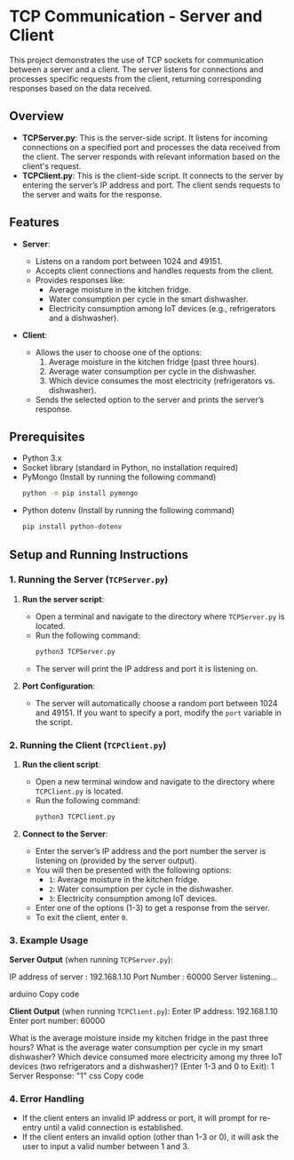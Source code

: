 # TCP Communication - Server and Client

This project demonstrates the use of TCP sockets for communication between a server and a client. The server listens for connections and processes specific requests from the client, returning corresponding responses based on the data received.

## Overview

- **TCPServer.py**: This is the server-side script. It listens for incoming connections on a specified port and processes the data received from the client. The server responds with relevant information based on the client's request.
- **TCPClient.py**: This is the client-side script. It connects to the server by entering the server’s IP address and port. The client sends requests to the server and waits for the response.

## Features

- **Server**:
    - Listens on a random port between 1024 and 49151.
    - Accepts client connections and handles requests from the client.
    - Provides responses like:
        - Average moisture in the kitchen fridge.
        - Water consumption per cycle in the smart dishwasher.
        - Electricity consumption among IoT devices (e.g., refrigerators and a dishwasher).

- **Client**:
    - Allows the user to choose one of the options:
        1. Average moisture in the kitchen fridge (past three hours).
        2. Average water consumption per cycle in the dishwasher.
        3. Which device consumes the most electricity (refrigerators vs. dishwasher).
    - Sends the selected option to the server and prints the server’s response.

## Prerequisites

- Python 3.x
- Socket library (standard in Python, no installation required)
- PyMongo (Install by running the following command)
  ```bash
  python -m pip install pymongo
  ```
- Python dotenv (Install by running the following command)
  ```bash
  pip install python-dotenv
  ```
  
## Setup and Running Instructions

### 1. Running the Server (`TCPServer.py`)

1. **Run the server script**:
    - Open a terminal and navigate to the directory where `TCPServer.py` is located.
    - Run the following command:
      ```bash
      python3 TCPServer.py
      ```
    - The server will print the IP address and port it is listening on.

2. **Port Configuration**:
    - The server will automatically choose a random port between 1024 and 49151. If you want to specify a port, modify the `port` variable in the script.

### 2. Running the Client (`TCPClient.py`)

1. **Run the client script**:
    - Open a new terminal window and navigate to the directory where `TCPClient.py` is located.
    - Run the following command:
      ```bash
      python3 TCPClient.py
      ```

2. **Connect to the Server**:
    - Enter the server’s IP address and the port number the server is listening on (provided by the server output).
    - You will then be presented with the following options:
        - `1`: Average moisture in the kitchen fridge.
        - `2`: Water consumption per cycle in the dishwasher.
        - `3`: Electricity consumption among IoT devices.
    - Enter one of the options (1-3) to get a response from the server.
    - To exit the client, enter `0`.

### 3. Example Usage

**Server Output** (when running `TCPServer.py`):



IP address of server : 192.168.1.10 Port Number : 60000 Server listening...

arduino
Copy code

**Client Output** (when running `TCPClient.py`):
Enter IP address: 192.168.1.10 Enter port number: 60000

What is the average moisture inside my kitchen fridge in the past three hours?
What is the average water consumption per cycle in my smart dishwasher?
Which device consumed more electricity among my three IoT devices (two refrigerators and a dishwasher)? (Enter 1-3 and 0 to Exit): 1 Server Response: "1"
css
Copy code

### 4. Error Handling

- If the client enters an invalid IP address or port, it will prompt for re-entry until a valid connection is established.
- If the client enters an invalid option (other than 1-3 or 0), it will ask the user to input a valid number between 1 and 3.


